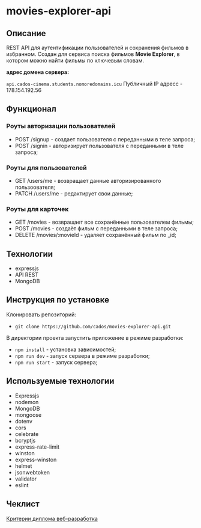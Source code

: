 # movies-explorer-api

## Описание

REST API для аутентификации пользователей и сохранения фильмов в избранном. Создан для сервиса поиска фильмов **Movie Explorer**, в котором можно найти фильмы по ключевым словам.

**адрес домена сервера:**

`api.cados-cinema.students.nomoredomains.icu`
Публичный IP адресс - 178.154.192.56

## Функционал

### Роуты авторизации пользователей

* POST /signup - создает пользователя с переданными в теле запроса;
* POST /signin - авторизирует пользователя с переданными в теле запроса;

### Роуты для пользователей

* GET /users/me - возвращает данные авторизированного пользоователя;
* PATCH /users/me - редактирует свои данные;

### Роуты для карточек

* GET /movies - возвращает все сохранённые пользователем фильмы;
* POST /movies - создаёт фильм с переданными в теле запроса;
* DELETE /movies/:movieId - удаляет сохранённый фильм по _id;

## Технологии

* expressjs
* API REST
* MongoDB

## Инструкция по установке

Клонировать репозиторий:

* `git clone https://github.com/cados/movies-explorer-api.git`

В директории проекта запустить приложение в режиме разработки:

* `npm install` - установка зависимостей;
* `npm run dev` - запуск сервера в режиме разработки;
* `npm run start` - запуск сервера;

## Используемые технологии

* Expressjs
* nodemon
* MongoDB
* mongoose
* dotenv
* cors
* celebrate
* bcryptjs
* express-rate-limit
* winston
* express-winston
* helmet
* jsonwebtoken
* validator
* eslint

## Чеклист

[Критерии диплома веб-разработка](https://code.s3.yandex.net/web-developer/static/new-program/web-diploma-criteria-2.0/index.html)
